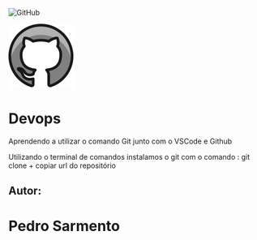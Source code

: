 ![GitHub](https://img.shields.io/github/license/pesarmento/GitGitHub)


![](https://github.com/pesarmento/GitGitHub/blob/main/Icone-github.png)
# Devops
Aprendendo a utilizar o comando Git junto com o VSCode e Github

Utilizando o terminal de comandos 
	instalamos o git com o comando : git clone + copiar url do repositório 
	
## Autor: 
# Pedro Sarmento
